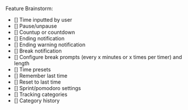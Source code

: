 Feature Brainstorm:
- [] Time inputted by user
- [] Pause/unpause
- [] Countup or countdown
- [] Ending notification
- [] Ending warning notification
- [] Break notification
- [] Configure break prompts (every x minutes or x times per timer) and length
- [] Time presets
- [] Remember last time
- [] Reset to last time
- [] Sprint/pomodoro settings
- [] Tracking categories
- [] Category history